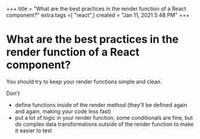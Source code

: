 +++
title = "What are the best practices in the render function of a React component?"
extra.tags =[ "react",]
created = "Jan 11, 2021 5:48 PM"
+++
# What are the best practices in the render function of a React component?


You should try to keep your render functions simple and clean.

Don't

- define functions inside of the render method (they'll be defined again and again, making your code less fast)
- put a lot of logic in your render function, some conditionals are fine, but do complex data transformations outside of the render function to make it easier to test
